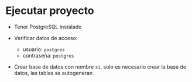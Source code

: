 # Ejecutar proyecto

+ Tener PostgreSQL instalado

+ Verificar datos de acceso:

    + usuario: `postgres`
    + contraseña: `postgres`

+ Crear base de datos con nombre `si`, 
solo es necesario crear la base de datos, las tablas se autogeneran